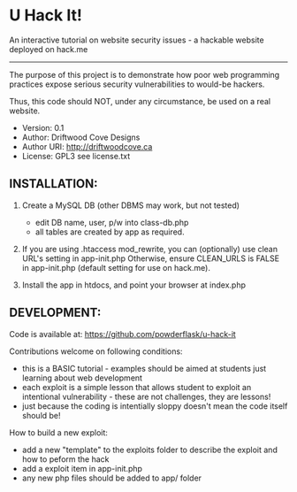 U Hack It!
==========

An interactive tutorial on website security issues - a hackable website deployed on hack.me

-------------------------------------------

   The purpose of this project is to demonstrate how poor web programming practices
   expose serious security vulnerabilities to would-be hackers.  
  
   Thus, this code should NOT, under any circumstance, be used on a real website.
   
 * Version: 0.1
 * Author: Driftwood Cove Designs
 * Author URI: http://driftwoodcove.ca
 * License: GPL3 see license.txt

INSTALLATION:
-------------
 1) Create a MySQL DB  (other DBMS may work, but not tested)
    - edit DB name, user, p/w into class-db.php
    - all tables are created by app as required.

 2) If you are using .htaccess mod_rewrite, you can (optionally) use clean URL's setting in app-init.php
    Otherwise, ensure CLEAN_URLS is FALSE in app-init.php (default setting for use on hack.me).

 3) Install the app in htdocs, and point your browser at index.php


DEVELOPMENT:
------------
Code is available at: https://github.com/powderflask/u-hack-it

Contributions welcome on following conditions:
 - this is a BASIC tutorial - examples should be aimed at students just learning about web development
 - each exploit is a simple lesson that allows student to exploit an intentional vulnerability - these are not challenges, they are lessons!
 - just because the coding is intentially sloppy doesn't mean the code itself should be!
 
How to build a new exploit:
 - add a new "template" to the exploits folder to describe the exploit and how to peform the hack
 - add a exploit item in app-init.php
 - any new php files should be added to app/ folder
